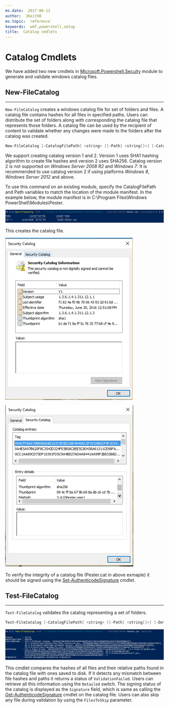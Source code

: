 ```yaml
---
ms.date:  2017-06-12
author:  JKeithB
ms.topic:  reference
keywords:  wmf,powershell,setup
title:  Catalog cmdlets
---
```


# Catalog Cmdlets  

We have added two new cmdlets in [Microsoft.Powershell.Secuity](https://technet.microsoft.com/en-us/library/hh847877.aspx) module to generate and validate windows catalog files.  

## New-FileCatalog 
--------------------------------

`New-FileCatalog` creates a windows catalog file for set of folders and files. A catalog file contains hashes for all files in specified paths. Users can distribute the set of folders along with 
corresponding the catalog file that represents those folders. A catalog file can be used by the recipient of content to validate whether any changes were made to the folders after 
the catalog was created.    

```PowerShell
New-FileCatalog [-CatalogFilePath] <string> [[-Path] <string[]>] [-CatalogVersion <int>] [-WhatIf] [-Confirm] [<CommonParameters>]
```
We support creating catalog version 1 and 2. Version 1 uses SHA1 hashing algorithm to create file hashes and version 2 uses SHA256. Catalog version 2 is not supported on 
*Windows Server 2008 R2* and *Windows 7*. It is recommended to use catalog version 2 if using platforms *Windows 8*, *Windows Server 2012* and above.  

To use this command on an existing module, specify the CatalogFilePath and Path variables to match the location of the module manifest. In the example below, the module manifest is in 
C:\Program Files\Windows PowerShell\Modules\Pester. 

![](../images/NewFileCatalog.jpg)

This creates the catalog file. 

![](../images/CatalogFile1.jpg)  

![](../images/CatalogFile2.jpg) 

To verify the integrity of a catalog file (Pester.cat in above exmaple) it should be signed using the [Set-AuthenticodeSignature](https://technet.microsoft.com/library/hh849819.aspx) cmdlet.   


## Test-FileCatalog 
--------------------------------

`Test-FileCatalog` validates the catalog representing a set of folders. 

```PowerShell
Test-FileCatalog [-CatalogFilePath] <string> [[-Path] <string[]>] [-Detailed] [-FilesToSkip <string[]>] [-WhatIf] [-Confirm] [<CommonParameters>]
```

![](../images/TestFileCatalog.jpg)

This cmdlet compares the hashes of all files and their relative paths found in the catalog file with ones saved to disk. If it detects any mismatch between file hashes and paths it returns
a status of `ValidationFailed`. 
Users can retrieve all this information using the `Detailed` switch. The signing status of the catalog is displayed as the `Signature` field, which is same as 
calling the [Get-AuthenticodeSignature](https://technet.microsoft.com/en-us/library/hh849805.aspx) cmdlet on the catalog file. 
Users can also skip any file during validation by using the `FilesToSkip` parameter. 

